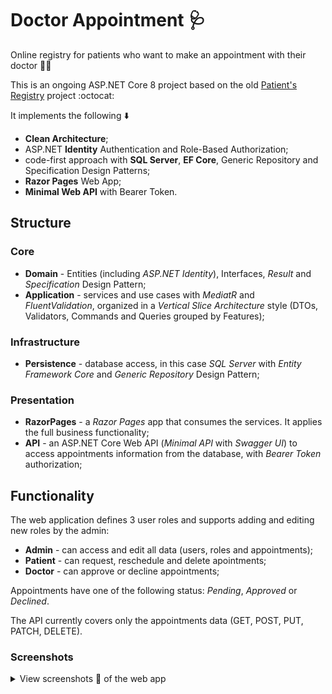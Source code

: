 ﻿# Doctor Appointment 🩺
Online registry for patients who want to make an appointment with their doctor 🧑‍⚕️

This is an ongoing ASP.NET Core 8 project based on the old [Patient's Registry](https://github.com/alexandra-valkova/PatientsRegistry) project :octocat:

It implements the following ⬇️
- **Clean Architecture**;
- ASP.NET **Identity** Authentication and Role-Based Authorization;
- code-first approach with **SQL Server**, **EF Core**, Generic Repository and Specification Design Patterns;
- **Razor Pages** Web App;
- **Minimal Web API** with Bearer Token.

## Structure

### Core

- **Domain** - Entities (including _ASP.NET Identity_), Interfaces, _Result_ and _Specification_ Design Pattern;
- **Application** - services and use cases with _MediatR_ and _FluentValidation_, organized in a _Vertical Slice Architecture_ style (DTOs, Validators, Commands and Queries grouped by Features);

### Infrastructure
- **Persistence** - database access, in this case _SQL Server_ with _Entity Framework Core_ and _Generic Repository_ Design Pattern;

### Presentation
- **RazorPages** - a _Razor Pages_ app that consumes the services. It applies the full business functionality;
- **API** - an ASP.NET Core Web API (_Minimal API_ with _Swagger UI_) to access appointments information from the database, with _Bearer Token_ authorization;

## Functionality

The web application defines 3 user roles and supports adding and editing new roles by the admin:
- **Admin** - can access and edit all data (users, roles and appointments);
- **Patient** - can request, reschedule and delete apointments;
- **Doctor** - can approve or decline appointments;

Appointments have one of the following status: _Pending_, _Approved_ or _Declined_.

The API currently covers only the appointments data (GET, POST, PUT, PATCH, DELETE).

### Screenshots
<details>
	<summary>View screenshots 📸 of the web app</summary>

- Admin ⚙️ Appointments Page
![Admin Appointments](Screenshots/adminAppointments.png)

- Patient 🥼  Appointments Page
![Patient Appointments](Screenshots/patientAppointments.png)

- Doctor 🩺 Appointments Page
![Doctor Appointments](Screenshots/doctorAppointments.png)

</details>

